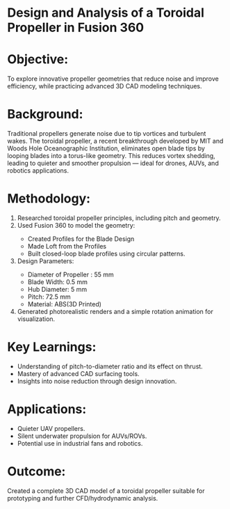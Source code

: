 # Design and Analysis of a Toroidal Propeller in Fusion 360

# Objective:
To explore innovative propeller geometries that reduce noise and improve efficiency, while practicing advanced 3D CAD modeling techniques.

# Background:
Traditional propellers generate noise due to tip vortices and turbulent wakes. The toroidal propeller, a recent breakthrough developed by MIT and Woods Hole Oceanographic Institution, eliminates open blade tips by looping blades into a torus-like geometry. This reduces vortex shedding, leading to quieter and smoother propulsion — ideal for drones, AUVs, and robotics applications.

# Methodology:
<ol>
  <li>Researched toroidal propeller principles, including pitch and geometry.</li>
  <li>Used Fusion 360 to model the geometry:</li>
  <ul>
    <li>Created Profiles for the Blade Design</li>
    <li>Made Loft from the Profiles</li>
    <li>Built closed-loop blade profiles using circular patterns.</li>
  </ul>
  <li>Design Parameters:</li>
  <ul>
    <li>Diameter of Propeller : 55 mm</li>
    <li>Blade Width: 0.5 mm</li>
    <li>Hub Diameter: 5 mm</li>
    <li>Pitch: 72.5 mm</li>
    <li>Material: ABS(3D Printed)</li>
  </ul>
  <li>Generated photorealistic renders and a simple rotation animation for visualization.</li>
</ol>

# Key Learnings:
<ul>
  <li>Understanding of pitch-to-diameter ratio and its effect on thrust.</li>
  <li>Mastery of advanced CAD surfacing tools.</li>
  <li>Insights into noise reduction through design innovation.</li>
</ul>

# Applications:
<ul>
  <li>Quieter UAV propellers.</li>
  <li>Silent underwater propulsion for AUVs/ROVs.</li>
  <li>Potential use in industrial fans and robotics.</li>
</ul>

# Outcome:
Created a complete 3D CAD model of a toroidal propeller suitable for prototyping and further CFD/hydrodynamic analysis.
